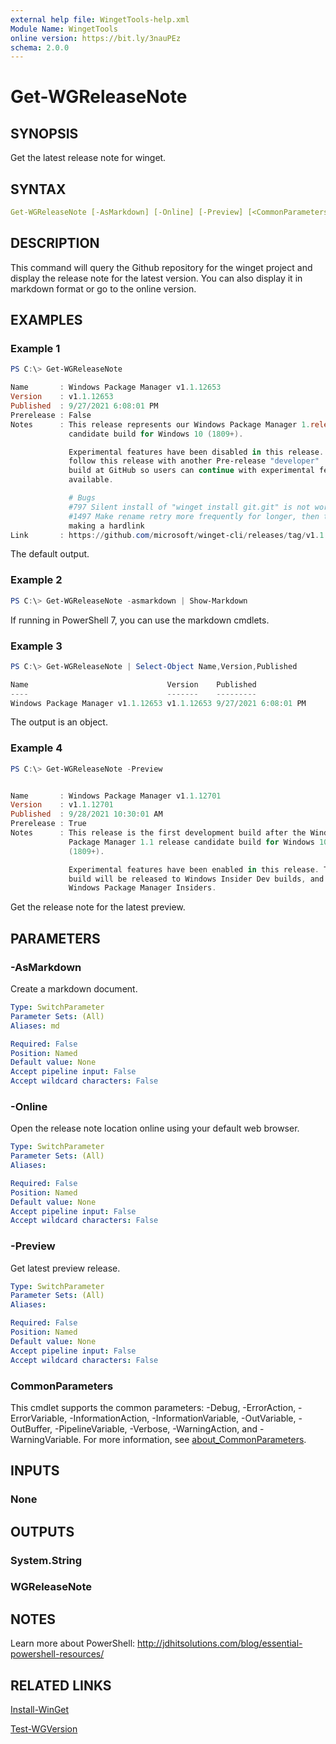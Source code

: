 ```yaml
---
external help file: WingetTools-help.xml
Module Name: WingetTools
online version: https://bit.ly/3nauPEz
schema: 2.0.0
---
```


# Get-WGReleaseNote

## SYNOPSIS

Get the latest release note for winget.

## SYNTAX

```yaml
Get-WGReleaseNote [-AsMarkdown] [-Online] [-Preview] [<CommonParameters>]
```

## DESCRIPTION

This command will query the Github repository for the winget project and display the release note for the latest version. You can also display it in markdown format or go to the online version.

## EXAMPLES

### Example 1

```powershell
PS C:\> Get-WGReleaseNote

Name       : Windows Package Manager v1.1.12653
Version    : v1.1.12653
Published  : 9/27/2021 6:08:01 PM
Prerelease : False
Notes      : This release represents our Windows Package Manager 1.release
             candidate build for Windows 10 (1809+).

             Experimental features have been disabled in this release. We will
             follow this release with another Pre-release "developer"
             build at GitHub so users can continue with experimental features
             available.

             # Bugs
             #797 Silent install of "winget install git.git" is not working
             #1497 Make rename retry more frequently for longer, then try
             making a hardlink
Link       : https://github.com/microsoft/winget-cli/releases/tag/v1.1.12653
```

The default output.

### Example 2

```powershell
PS C:\> Get-WGReleaseNote -asmarkdown | Show-Markdown
```

If running in PowerShell 7, you can use the markdown cmdlets.

### Example 3

```powershell
PS C:\> Get-WGReleaseNote | Select-Object Name,Version,Published

Name                               Version    Published
----                               -------    ---------
Windows Package Manager v1.1.12653 v1.1.12653 9/27/2021 6:08:01 PM
```

The output is an object.

### Example 4

```powershell
PS C:\> Get-WGReleaseNote -Preview


Name       : Windows Package Manager v1.1.12701
Version    : v1.1.12701
Published  : 9/28/2021 10:30:01 AM
Prerelease : True
Notes      : This release is the first development build after the Windows
             Package Manager 1.1 release candidate build for Windows 10
             (1809+).

             Experimental features have been enabled in this release. This
             build will be released to Windows Insider Dev builds, and
             Windows Package Manager Insiders.
```

Get the release note for the latest preview.

## PARAMETERS

### -AsMarkdown

Create a markdown document.

```yaml
Type: SwitchParameter
Parameter Sets: (All)
Aliases: md

Required: False
Position: Named
Default value: None
Accept pipeline input: False
Accept wildcard characters: False
```

### -Online

Open the release note location online using your default web browser.

```yaml
Type: SwitchParameter
Parameter Sets: (All)
Aliases:

Required: False
Position: Named
Default value: None
Accept pipeline input: False
Accept wildcard characters: False
```

### -Preview

Get latest preview release.

```yaml
Type: SwitchParameter
Parameter Sets: (All)
Aliases:

Required: False
Position: Named
Default value: None
Accept pipeline input: False
Accept wildcard characters: False
```

### CommonParameters

This cmdlet supports the common parameters: -Debug, -ErrorAction, -ErrorVariable, -InformationAction, -InformationVariable, -OutVariable, -OutBuffer, -PipelineVariable, -Verbose, -WarningAction, and -WarningVariable. For more information, see [about_CommonParameters](http://go.microsoft.com/fwlink/?LinkID=113216).

## INPUTS

### None

## OUTPUTS

### System.String

### WGReleaseNote

## NOTES

Learn more about PowerShell: http://jdhitsolutions.com/blog/essential-powershell-resources/

## RELATED LINKS

[Install-WinGet](Install-WinGet.md)

[Test-WGVersion](Test-WGVersion.md)
